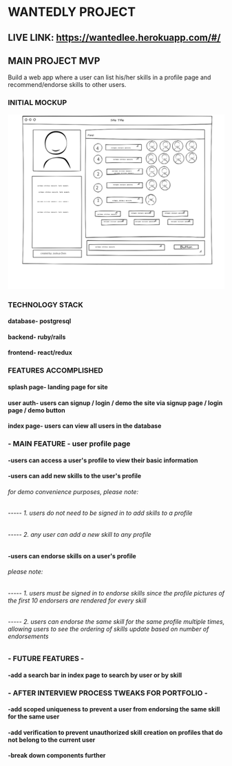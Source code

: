 # WANTEDLY PROJECT

## LIVE LINK: https://wantedlee.herokuapp.com/#/

## MAIN PROJECT MVP

Build a web app where a user can list his/her skills in a profile page and recommend/endorse skills to other users.

### INITIAL MOCKUP

![alt text](https://raw.githubusercontent.com/j0shuachen/wantedly/master/docs/wantedlywireframe.png?token=Aa-KQ-IYxTliLh95_yrANKR--6-xPf9hks5aRPetwA%3D%3D "mockup")

### TECHNOLOGY STACK

#### database- postgresql
#### backend- ruby/rails
#### frontend- react/redux

### FEATURES ACCOMPLISHED

#### splash page- landing page for site

#### user auth- users can signup / login / demo the site via signup page / login page / demo button

#### index page- users can view all users in the database

### - MAIN FEATURE - user profile page

#### -users can access a user's profile to view their basic information

#### -users can add new skills to the user's profile

###### for demo convenience purposes, please note:
###### ----- 1. users do not need to be signed in to add skills to a profile
###### ----- 2. any user can add a new skill to any profile

#### -users can endorse skills on a user's profile

###### please note:
###### ----- 1. users must be signed in to endorse skills since the profile pictures of the first 10 endorsers are rendered for every skill
###### ----- 2. users can endorse the same skill for the same profile multiple times, allowing users to see the ordering of skills update based on number of endorsements

### - FUTURE FEATURES -

#### -add a search bar in index page to search by user or by skill

### - AFTER INTERVIEW PROCESS TWEAKS FOR PORTFOLIO -

#### -add scoped uniqueness to prevent a user from endorsing the same skill for the same user

#### -add verification to prevent unauthorized skill creation on profiles that do not belong to the current user

#### -break down components further
